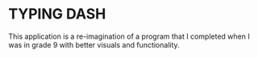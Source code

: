 # TYPING DASH
This application is a re-imagination of a program that I completed when I was in grade 9 with better visuals and functionality.
